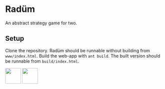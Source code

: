 # Radüm
An abstract strategy game for two.

## Setup
Clone the repository. Radüm should be runnable without building from `www/index.html`.
Build the web-app with `ant build`. The built version should be runnable from `build/index.html`.

<a href="https://itunes.apple.com/app/radum/id1050503471"><img src="http://i.imgur.com/DMdnDYq.png" height="50"></a>
<a href="https://play.google.com/store/apps/details?id=com.doublespeakgames.radum"><img src="http://i.imgur.com/bLWWj4r.png" height="50"></a>
